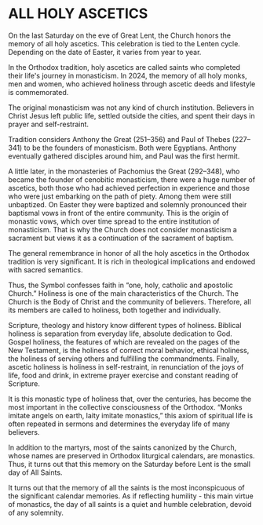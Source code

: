 # ALL HOLY ASCETICS

On the last Saturday on the eve of Great Lent, the Church honors the memory of all holy ascetics. This celebration is tied to the Lenten cycle. Depending on the date of Easter, it varies from year to year.

In the Orthodox tradition, holy ascetics are called saints who completed their life's journey in monasticism. In 2024, the memory of all holy monks, men and women, who achieved holiness through ascetic deeds and lifestyle is commemorated.

The original monasticism was not any kind of church institution. Believers in Christ Jesus left public life, settled outside the cities, and spent their days in prayer and self-restraint.

Tradition considers Anthony the Great (251–356) and Paul of Thebes (227–341) to be the founders of monasticism. Both were Egyptians. Anthony eventually gathered disciples around him, and Paul was the first hermit.

A little later, in the monasteries of Pachomius the Great (292–348), who became the founder of cenobitic monasticism, there were a huge number of ascetics, both those who had achieved perfection in experience and those who were just embarking on the path of piety. Among them were still unbaptized. On Easter they were baptized and solemnly pronounced their baptismal vows in front of the entire community. This is the origin of monastic vows, which over time spread to the entire institution of monasticism. That is why the Church does not consider monasticism a sacrament but views it as a continuation of the sacrament of baptism.

The general remembrance in honor of all the holy ascetics in the Orthodox tradition is very significant. It is rich in theological implications and endowed with sacred semantics.

Thus, the Symbol confesses faith in “one, holy, catholic and apostolic Church.” Holiness is one of the main characteristics of the Church. The Church is the Body of Christ and the community of believers. Therefore, all its members are called to holiness, both together and individually.

Scripture, theology and history know different types of holiness. Biblical holiness is separation from everyday life, absolute dedication to God. Gospel holiness, the features of which are revealed on the pages of the New Testament, is the holiness of correct moral behavior, ethical holiness, the holiness of serving others and fulfilling the commandments. Finally, ascetic holiness is holiness in self-restraint, in renunciation of the joys of life, food and drink, in extreme prayer exercise and constant reading of Scripture.

It is this monastic type of holiness that, over the centuries, has become the most important in the collective consciousness of the Orthodox. “Monks imitate angels on earth, laity imitate monastics,” this axiom of spiritual life is often repeated in sermons and determines the everyday life of many believers.

In addition to the martyrs, most of the saints canonized by the Church, whose names are preserved in Orthodox liturgical calendars, are monastics. Thus, it turns out that this memory on the Saturday before Lent is the small day of All Saints.

It turns out that the memory of all the saints is the most inconspicuous of the significant calendar memories. As if reflecting humility - this main virtue of monastics, the day of all saints is a quiet and humble celebration, devoid of any solemnity.
